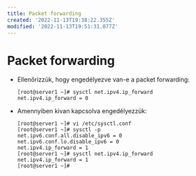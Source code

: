 ```yaml
---
title: Packet forwarding
created: '2022-11-13T19:38:22.355Z'
modified: '2022-11-13T19:51:31.077Z'
---
```


# Packet forwarding

- Ellenőrizzük, hogy engedélyezve van-e a packet forwarding:

      [root@server1 ~]# sysctl net.ipv4.ip_forward
      net.ipv4.ip_forward = 0

- Amennyiben kivan kapcsolva engedélyezzük:

      [root@server1 ~]# vi /etc/sysctl.conf 
      [root@server1 ~]# sysctl -p
      net.ipv6.conf.all.disable_ipv6 = 0
      net.ipv6.conf.lo.disable_ipv6 = 0
      net.ipv4.ip_forward = 1
      [root@server1 ~]# sysctl net.ipv4.ip_forward
      net.ipv4.ip_forward = 1
      [root@server1 ~]# 


